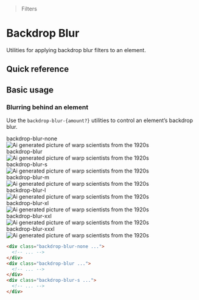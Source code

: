 > Filters

# Backdrop Blur

Utilities for applying backdrop blur filters to an element.

## Quick reference

<qr-table />

## Basic usage
### Blurring behind an element
Use the `backdrop-blur-{amount?}` utilities to control an element’s backdrop blur.

<container>
  <div class="flex flex-wrap gap-16">
    <div class="w-160 relative">
      <div>backdrop-blur-none</div>
      <div class="absolute backdrop-blur-none left-24 right-24 top-48 bottom-24 rounded-8 border border-white"></div>
      <img class="w-144 rounded-16" src="/20s-scientists.jpg" alt="Ai generated picture of warp scientists from the 1920s" />
    </div>
    <div class="w-160 relative">
    <div>backdrop-blur</div>
      <div class="absolute backdrop-blur left-24 right-24 top-48 bottom-24 rounded-8 border border-white"></div>
      <img class="w-144 rounded-16" src="/20s-scientists.jpg" alt="Ai generated picture of warp scientists from the 1920s" />
    </div>
    <div class="w-160 relative">
      <div>backdrop-blur-s</div>
      <div class="absolute backdrop-blur-s left-24 right-24 top-48 bottom-24 rounded-8 border border-white"></div>
      <img class="w-144 rounded-16" src="/20s-scientists.jpg" alt="Ai generated picture of warp scientists from the 1920s" />
    </div>
    <div class="w-160 relative">
    <div>backdrop-blur-m</div>
      <div class="absolute backdrop-blur-m left-24 right-24 top-48 bottom-24 rounded-8 border border-white"></div>
      <img class="w-144 rounded-16" src="/20s-scientists.jpg" alt="Ai generated picture of warp scientists from the 1920s" />
    </div>
    <div class="w-160 relative">
    <div>backdrop-blur-l</div>
      <div class="absolute backdrop-blur-l left-24 right-24 top-48 bottom-24 rounded-8 border border-white"></div>
      <img class="w-144 rounded-16" src="/20s-scientists.jpg" alt="Ai generated picture of warp scientists from the 1920s" />
    </div>
    <div class="w-160 relative">
    <div>backdrop-blur-xl</div>
      <div class="absolute backdrop-blur-xl left-24 right-24 top-48 bottom-24 rounded-8 border border-white"></div>
      <img class="w-144 rounded-16" src="/20s-scientists.jpg" alt="Ai generated picture of warp scientists from the 1920s" />
    </div>
    <div class="w-160 relative">
    <div>backdrop-blur-xxl</div>
      <div class="absolute backdrop-blur-xxl left-24 right-24 top-48 bottom-24 rounded-8 border border-white"></div>
      <img class="w-144 rounded-16" src="/20s-scientists.jpg" alt="Ai generated picture of warp scientists from the 1920s" />
    </div>
    <div class="w-160 relative">
    <div>backdrop-blur-xxxl</div>
      <div class="absolute backdrop-blur-xxxl left-24 right-24 top-48 bottom-24 rounded-8 border border-white"></div>
      <img class="w-144 rounded-16" src="/20s-scientists.jpg" alt="Ai generated picture of warp scientists from the 1920s" />
    </div>
  </div>
</container>

```html
<div class="backdrop-blur-none ...">
  <!-- ... -->
</div>
<div class="backdrop-blur ...">
  <!-- ... -->
</div>
<div class="backdrop-blur-s ...">
  <!-- ... -->
</div>
```